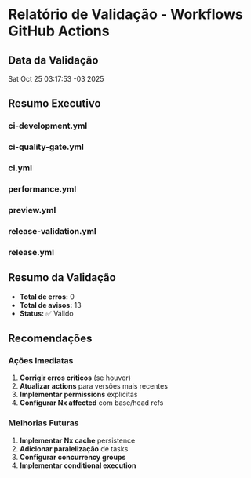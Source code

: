 # Relatório de Validação - Workflows GitHub Actions

## Data da Validação
Sat Oct 25 03:17:53 -03 2025

## Resumo Executivo


### ci-development.yml


### ci-quality-gate.yml


### ci.yml


### performance.yml


### preview.yml


### release-validation.yml


### release.yml


## Resumo da Validação

- **Total de erros:** 0
- **Total de avisos:** 13
- **Status:** ✅ Válido

## Recomendações

### Ações Imediatas
1. **Corrigir erros críticos** (se houver)
2. **Atualizar actions** para versões mais recentes
3. **Implementar permissions** explícitas
4. **Configurar Nx affected** com base/head refs

### Melhorias Futuras
1. **Implementar Nx cache** persistence
2. **Adicionar paralelização** de tasks
3. **Configurar concurrency groups**
4. **Implementar conditional execution**


